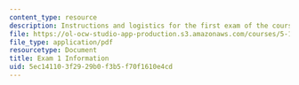 ```yaml
---
content_type: resource
description: Instructions and logistics for the first exam of the course.
file: https://ol-ocw-studio-app-production.s3.amazonaws.com/courses/5-111-principles-of-chemical-science-fall-2008/5ec141103f2929b0f3b5f70f1610e4cd_exam1info.pdf
file_type: application/pdf
resourcetype: Document
title: Exam 1 Information
uid: 5ec14110-3f29-29b0-f3b5-f70f1610e4cd
---
```

